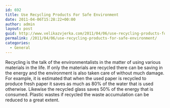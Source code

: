 ```yaml
---
id: 692
title: Use Recycling Products For Safe Environment
date: 2011-04-06T15:28:22+00:00
author: admin
layout: post
guid: http://www.velikazvjerka.com/2011/04/06/use-recycling-products-for-safe-environment/
permalink: /2011/04/06/use-recycling-products-for-safe-environment/
categories:
  - General
---
```

Recycling is the talk of the environmentalists in the matter of using various materials in the life. If only the materials are recycled there can be saving in the energy and the environment is also taken care of without much damage. For example, it is estimated that when the used paper is recycled to produce fresh paper it saves as much as 80% of the water that is used otherwise. Likewise the recycled glass saves 50% of the energy that is consumed. Plastic wastes if recycled the waste accumulation can be reduced to a great extent.